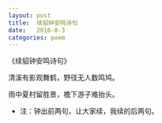 ```yaml
---
layout: post
title:  续貂钟安鸣诗句
date:   2016-8-3
categories: poem
---
```

《续貂钟安鸣诗句》

清溪有影观舞鹤，野径无人数鸣鸠。

雨中夏村留胜景，檐下游子难抬头。

<!--more-->

- 注：钟出前两句，让大家续，我续的后两句。